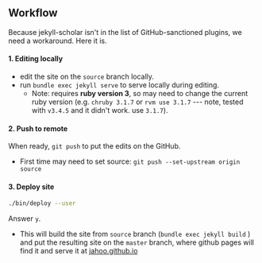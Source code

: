 ## Workflow

Because jekyll-scholar isn't in the list of GitHub-sanctioned plugins, we need a workaround. Here it is.

#### 1. Editing locally
- edit the site on the `source` branch locally.
- run `bundle exec jekyll serve` to serve locally during editing.
  - Note: requires **ruby version 3**, so may need to change the current ruby
    version (e.g. `chruby 3.1.7` or `rvm use 3.1.7` --- note, tested with `v3.4.5` and it didn't work. use `3.1.7`).

#### 2. Push to remote
When ready, `git push` to put the edits on the GitHub.

- First time may need to set source: `git push --set-upstream origin source` 

#### 3. Deploy site

```bash
./bin/deploy --user
```

Answer `y`. 

- This will build the site from `source` branch (`bundle exec jekyll build` ) and put the resulting site on the `master` branch, where github pages will find it and serve it at [jahoo.github.io](http://jahoo.github.io)
